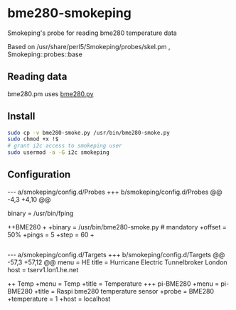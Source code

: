 # bme280-smokeping
Smokeping's probe for reading bme280 temperature data

Based on /usr/share/perl5/Smokeping/probes/skel.pm , Smokeping::probes::base

## Reading data
bme280.pm uses [bme280.py](https://bitbucket.org/MattHawkinsUK/rpispy-misc/raw/master/python/bme280.py)

## Install
```bash
sudo cp -v bme280-smoke.py /usr/bin/bme280-smoke.py
sudo chmod +x !$
# grant i2c access to smokeping user
sudo usermod -a -G i2c smokeping
```
## Configuration

--- a/smokeping/config.d/Probes
+++ b/smokeping/config.d/Probes
@@ -4,3 +4,10 @@
 
 binary = /usr/bin/fping
 
++BME280
+
+binary = /usr/bin/bme280-smoke.py # mandatory
+offset = 50%
+pings = 5
+step = 60
+
```
```
--- a/smokeping/config.d/Targets
+++ b/smokeping/config.d/Targets
@@ -57,3 +57,12 @@ menu = HE
 title = Hurricane Electric Tunnelbroker London
 host = tserv1.lon1.he.net
 
++ Temp
+menu = Temp
+title = Temperature 
+++ pi-BME280
+menu = pi-BME280
+title = Raspi bme280 temperature sensor
+probe = BME280
+temperature = 1
+host = localhost
```
